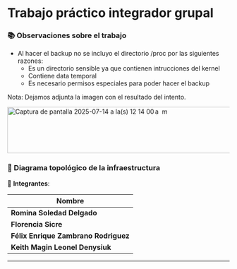 # Trabajo práctico integrador grupal

### 📚 Observaciones sobre el trabajo 
- Al hacer el backup no se incluyo el directorio /proc por las siguientes razones: 
  - Es un directorio sensible ya que contienen intrucciones del kernel
  - Contiene data temporal
  - Es necesario permisos especiales para poder hacer el backup
    
Nota: Dejamos adjunta la imagen con el resultado del intento.

<img width="549" height="105" alt="Captura de pantalla 2025-07-14 a la(s) 12 14 00 a  m" src="https://github.com/user-attachments/assets/c83ce999-22b6-42ec-b800-6f2fcf0c0bf5" />

 ### 🎯 Diagrama topológico de la infraestructura
 

🚀 **Integrantes**: 

| Nombre |
|--------|
| **Romina Soledad Delgado** 
| **Florencia Sicre** 
| **Félix Enrique Zambrano Rodriguez** 
| **Keith Magin Leonel Denysiuk** 

---
